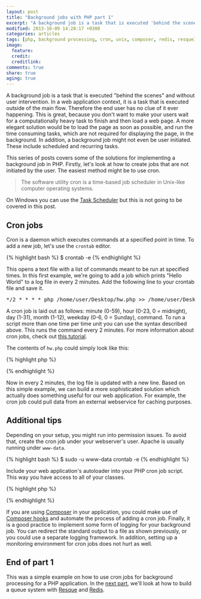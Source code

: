 ```yaml
---
layout: post
title: "Background jobs with PHP part 1"
excerpt: "A background job is a task that is executed 'behind the scenes' and without user intervention."
modified: 2013-10-09 14:28:17 +0300
categories: articles
tags: [php, background processing, cron, unix, composer, redis, resque]
image:
  feature:
  credit:
  creditlink:
comments: true
share: true
aging: true
---
```


A background job is a task that is executed "behind the scenes" and without user intervention. In a web application context, it is a task that is executed outside of the main flow. Therefore the end user has no clue of it ever happening. This is great, because you don't want to make your users wait for a computationally heavy task to finish and then load a web page. A more elegant solution would be to load the page as soon as possible, and run the time consuming tasks, which are not required for displaying the page, in the background. In addition, a background job might not even be user initiated. These include scheduled and recurring tasks.

This series of posts covers some of the solutions for implementing a background job in PHP. Firstly, let's look at how to create jobs that are not initiated by the user. The easiest method might be to use cron.

>The software utility cron is a time-based job scheduler in Unix-like computer operating systems.

On Windows you can use the [Task Scheduler](http://en.wikipedia.org/wiki/Windows_Task_Scheduler) but this is not going to be covered in this post.

## Cron jobs

Cron is a daemon which executes commands at a specified point in time. To add a new job, let's use the `crontab` editor.

{% highlight bash %}
$ crontab -e
{% endhighlight %}

This opens a text file with a list of commands meant to be run at specified times. In this first example, we're going to add a job which prints "Hello World" to a log file in every 2 minutes. Add the following line to your crontab file and save it.

<div class="highlight"><pre>
*/2 * * * * php /home/user/Desktop/hw.php >> /home/user/Desktop/hw.log
</pre></div>

A cron job is laid out as follows: minute (0-59), hour (0-23, 0 = midnight), day (1-31), month (1-12), weekday (0-6, 0 = Sunday), command. To run a script more than one time per time unit you can use the syntax described above. This runs the command every 2 minutes. For more information about cron jobs, check out [this tutorial](http://net.tutsplus.com/tutorials/other/scheduling-tasks-with-cron-jobs).

The contents of `hw.php` could simply look like this:

{% highlight php %}
<?php
  echo "Hello World\n";
?>
{% endhighlight %}

Now in every 2 minutes, the log file is updated with a new line. Based on this simple example, we can build a more sophisticated solution which actually does something useful for our web application. For example, the cron job could pull data from an external webservice for caching purposes.

## Additional tips

Depending on your setup, you might run into permission issues. To avoid that, create the cron job under your webserver's user. Apache is usually running under `www-data`.

{% highlight bash %}
$ sudo -u www-data crontab -e
{% endhighlight %}

Include your web application's autoloader into your PHP cron job script. This way you have access to all of your classes.

{% highlight php %}
<?php
  require_once '/path/to/app/autoloader.php';
  ...
?>
{% endhighlight %}

If you are using [Composer](http://getcomposer.org/) in your application, you could make use of [Composer hooks](http://getcomposer.org/doc/articles/scripts.md) and automate the process of adding a cron job. Finally, it is a good practice to implement some form of logging for your background job. You can redirect the standard output to a file as shown previously, or you could use a separate logging framework. In addition, setting up a monitoring environment for cron jobs does not hurt as well.

## End of part 1

This was a simple example on how to use cron jobs for background processing for a PHP application. In the [next part](http://blog.indrek.io/articles/background-jobs-with-php-part-2/ "Part 2 of background jobs in PHP"), we'll look at how to build a queue system with [Resque](https://github.com/resque/resque) and [Redis](http://redis.io).
